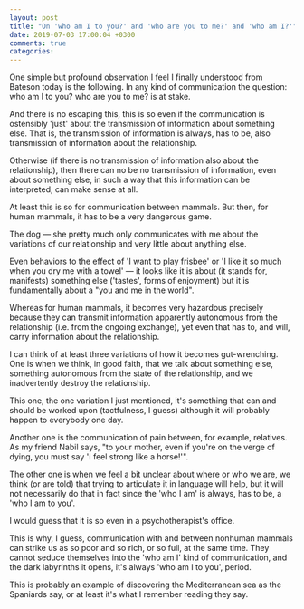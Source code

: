 ```yaml
---
layout: post
title: "On 'who am I to you?' and 'who are you to me?' and 'who am I?'"
date: 2019-07-03 17:00:04 +0300
comments: true
categories: 
---
```


One simple but profound observation I feel I finally understood from Bateson today is the following. In any kind of communication the question: who am I to you? who are you to me? is at stake.

And there is no escaping this, this is so even if the communication is ostensibly 'just' about the transmission of information about something else. That is, the transmission of information is always, has to be, also transmission of information about the relationship.

Otherwise (if there is no transmission of information also about the relationship), then there can no be no transmission of information, even about something else, in such a way that this information can be interpreted, can make sense at all.

At least this is so for communication between mammals. But then, for human mammals, it has to be a very dangerous game.

The dog — she pretty much only communicates with me about the variations of our relationship and very little about anything else.

Even behaviors to the effect of 'I want to play frisbee' or 'I like it so much when you dry me with a towel' — it looks like it is about (it stands for, manifests) something else ('tastes', forms of enjoyment) but it is fundamentally about a "you and me in the world".

Whereas for human mammals, it becomes very hazardous precisely because they can transmit information apparently autonomous from the relationship (i.e. from the ongoing exchange), yet even that has to, and will, carry information about the relationship.

I can think of at least three variations of how it becomes gut-wrenching. One is when we think, in good faith, that we talk about something else, something autonomous from the state of the relationship, and we inadvertently destroy the relationship.

This one, the one variation I just mentioned, it's something that can and should be worked upon (tactfulness, I guess) although it will probably happen to everybody one day.

Another one is the communication of pain between, for example, relatives. As my friend Nabil says, "to your mother, even if you're on the verge of dying, you must say 'I feel strong like a horse!'".

The other one is when we feel a bit unclear about where or who we are, we think (or are told) that trying to articulate it in language will help, but it will not necessarily do that in fact since the 'who I am' is always, has to be, a 'who I am to you'.

I would guess that it is so even in a psychotherapist's office.

This is why, I guess, communication with and between nonhuman mammals can strike us as so poor and so rich, or so full, at the same time. They cannot seduce themselves into the 'who am I' kind of communication, and the dark labyrinths it opens, it's always 'who am I to you', period.

This is probably an example of discovering the Mediterranean sea as the Spaniards say, or at least it's what I remember reading they say.